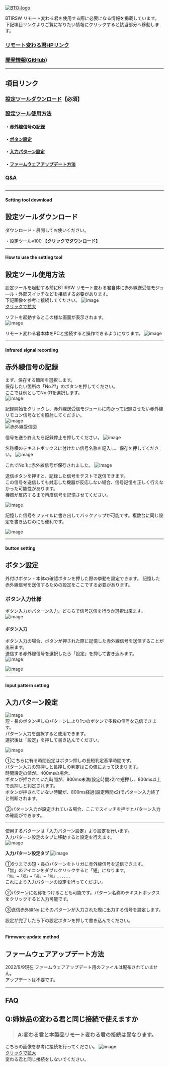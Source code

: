 [![BTO-logo](https://bit-trade-one.co.jp/wp/wp-content/uploads/2022/05/logo.png)](https://bit-trade-one.co.jp/)

BTIRSW リモート変わる君を使用する際に必要になる情報を掲載しています。  
下記項目リンクよりご覧になりたい情報にクリックすると該当部分へ移動します。  

### [リモート変わる君HPリンク](http://bit-trade-one.co.jp/btirsw)
### [開発情報(GitHub)](https://github.com/bit-trade-one/BTIRSW-Remote-KawaruKun)

---

## 項目リンク

### [設定ツールダウンロード](#setting-tool-download)【必須】  

### [設定ツール使用方法](#how-to-use-the-setting-tool)
#### ・[赤外線信号の記録](#infrared-signal-recording)
#### ・[ボタン設定](#button-setting)
#### ・[入力パターン設定](#input-pattern-setting)
#### ・[ファームウェアアップデート方法](#firmware-update-method)

### [Q&A](#faq)

---

---

#### Setting tool download
## 設定ツールダウンロード
ダウンロード・展開してお使いください。

・設定ツールv100 __[【クリックでダウンロード】](https://github.com/bit-trade-one/BTIRSW-Remote-KawaruKun/releases/download/v100/RemoteKawaruKun_v100.zip)__

---

#### How to use the setting tool
## 設定ツール使用方法  

設定ツールを起動する前にBTIRSW リモート変わる君自体に赤外線送受信モジュ―ル・外部スイッチなどを接続する必要があります。  
下記画像を参考に接続してください。
![image](https://user-images.githubusercontent.com/85532743/187631525-4bd1715b-d424-4468-9108-6aa7c5a37a56.png)  
[クリックで拡大](https://user-images.githubusercontent.com/85532743/187631525-4bd1715b-d424-4468-9108-6aa7c5a37a56.png)  

ソフトを起動するとこの様な画面が表示されます。  
![image](https://user-images.githubusercontent.com/85532743/187110138-1d444b2b-8fd2-44cc-a9ff-278468a351cc.png)  

リモート変わる君本体をPCと接続すると操作できるようになります。
![image](https://user-images.githubusercontent.com/85532743/187110314-431bd602-04dc-4e8e-96d4-8b42cb8942ef.png)  

---

#### Infrared signal recording
## 赤外線信号の記録  

まず、保存する箇所を選択します。  
保存したい箇所の「No.??」のボタンを押してください。   
ここでは例としてNo.01を選択します。  
![image](https://user-images.githubusercontent.com/85532743/187111258-c002351b-1b92-4853-9db8-3831d4b6a08e.png)  

記録開始をクリックし、赤外線送受信モジュールに向かって記録させたい赤外線リモコン信号などを照射してください。  
![image](https://user-images.githubusercontent.com/85532743/187110543-50f104f5-7c60-4889-b0ea-3ebc61f76657.png)  
![赤外線受信図](https://user-images.githubusercontent.com/85532743/187644281-a98545bf-7552-4c5a-bac0-6ba83775a32a.png)  


信号を送り終えたら記録停止を押してください。
![image](https://user-images.githubusercontent.com/85532743/187110746-b53b850d-15e3-420f-83aa-0100c79dfa6c.png)  

名称横のテキストボックスに付けたい信号名称を記入し、保存を押してください。
![image](https://user-images.githubusercontent.com/85532743/187605776-8e677cc3-976c-4a5d-968c-80a819e62682.png)    

これでNo.1に赤外線信号が保存されました。
![image](https://user-images.githubusercontent.com/85532743/187111338-308121b8-c327-4241-87cd-a8a7238f21e4.png)  

送信ボタンを押すと、記録した信号をテストで送信できます。  
この信号を送信しても対応した機器が反応しない場合、信号記憶を正しく行えなかった可能性があります。  
機器が反応するまで再度信号を記憶させてください。  
  
![image](https://user-images.githubusercontent.com/85532743/187811703-39ec9739-2427-4b97-b77f-bc9042bf570b.png)  

記憶した信号をファイルに書き出してバックアップが可能です。複数台に同じ設定を書き込むのにも便利です。  
  
![image](https://user-images.githubusercontent.com/85532743/187813520-02428e2b-d0cc-46e0-9e6a-083e89997dfb.png)  


---  

#### button setting
## ボタン設定  

外付けボタン・本体の確認ボタンを押した際の挙動を設定できます。
記憶した赤外線信号を送信するための設定をここでする必要があります。

### ボタン入力仕様

ボタン入力かパターン入力、どちらで信号送信を行うか選択出来ます。
![image](https://user-images.githubusercontent.com/85532743/187604074-49b4b780-5e10-4e56-87b0-b6ad573b4949.png)  

#### ボタン入力 
ボタン入力の場合、ボタンが押された際に記憶した赤外線信号を送信することが出来ます。  
送信する赤外線信号を選択したら「設定」を押して書き込みます。  
![image](https://user-images.githubusercontent.com/85532743/187604833-d115c53e-4558-4940-be51-d04eeb32e4eb.png)  
  
![image](https://user-images.githubusercontent.com/85532743/187604990-6023c72c-64b2-4472-8396-46a1d1427dd9.png)  
  
---
  
#### Input pattern setting
## 入力パターン設定  

![image](https://user-images.githubusercontent.com/85532743/187630098-3f4e6a04-3f83-4236-a7f4-c3fe440e9ab7.png)  
短・長のボタン押しのパターンにより1つのボタンで多数の信号を送信できます。  
パターン入力を選択すると使用できます。  
選択後は「設定」を押して書き込んでください。  

  

![image](https://user-images.githubusercontent.com/85532743/187647396-08d4ef7f-f683-4bb6-bb09-86722f8d43e6.png)  
  
①こちらに有る時間設定はボタン押しの長短判定基準時間です。  
パターン入力の短押しと長押しの判定はこの値によって決まります。  
時間設定の値が、400msの場合、  
ボタンが押されていた時間が、800ms未満(設定時間x2)で短押し、800ms以上で長押しと判定されます。  
ボタンが押されていない時間が、800ms経過(設定時間x2)でパターン入力終了と判断されます。  

②パターン入力が設定されている場合、ここでスイッチを押すとパターン入力の確認ができます。  
  
---
  
使用するパターンは「入力パターン設定」より設定を行います。  
入力パターン設定のタブに移動すると設定を行えます。  
![image](https://user-images.githubusercontent.com/85532743/187607572-d314243a-988a-4321-a9d8-401def4b4e95.png)  
  
__入力パターン設定タブ__
![image](https://user-images.githubusercontent.com/85532743/187610206-00d15ded-200d-492a-a4fb-2b8f42bb6e95.png)  

①6つまでの短・長のパターンをトリガに赤外線信号を送信できます。  
「無」のアイコンをダブルクリックすると「短」になります。  
`「無」→「短」→「長」→「無」...... `  
これにより入力パターンの設定を行ってください。  

②パターンに名称をつけることも可能です。パターン名称のテキストボックスをクリックすると入力可能です。  

③送信赤外線No.にそのパターンが入力された際に出力する信号を設定します。
  
設定が完了したら下の設定ボタンを押して書き込んでください。

---

#### Firmware update method
## ファームウェアアップデート方法  

2022/9/9現在 ファームウェアアップデート用のファイルは配布されていません。  
アップデートは不要です。

---

## FAQ

## Q:姉妹品の変わる君と同じ接続で使えますか



> ### A:変わる君と本製品リモート変わる君の接続は異なります。

こちらの画像を参考に接続を行ってください。
![image](https://user-images.githubusercontent.com/85532743/187631525-4bd1715b-d424-4468-9108-6aa7c5a37a56.png)  
[クリックで拡大](https://user-images.githubusercontent.com/85532743/187631525-4bd1715b-d424-4468-9108-6aa7c5a37a56.png)  
変わる君と同じ接続をしないでください。
